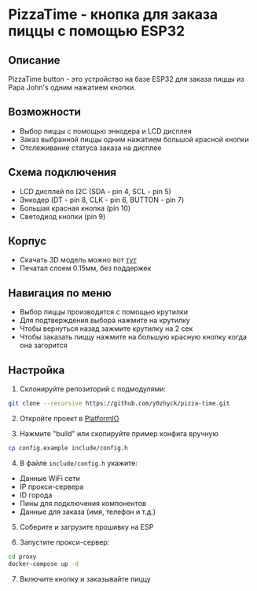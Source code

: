 # PizzaTime - кнопка для заказа пиццы с помощью ESP32

## Описание
PizzaTime button - это устройство на базе ESP32 для заказа пиццы из Papa John's одним нажатием кнопки.

## Возможности
- Выбор пиццы с помощью энкодера и LCD дисплея
- Заказ выбранной пиццы одним нажатием большой красной кнопки
- Отслеживание статуса заказа на дисплее

## Схема подключения
- LCD дисплей по I2C (SDA - pin 4, SCL - pin 5)
- Энкодер (DT - pin 8, CLK - pin 6, BUTTON - pin 7)
- Большая красная кнопка (pin 10)
- Светодиод кнопки (pin 9)

## Корпус
- Скачать 3D модель можно вот [тут](https://drive.google.com/file/d/1nt_kixFm3K33JhLOQZ-CUh5Is4GnZuJ8/view?usp=sharing)
- Печатал слоем 0.15мм, без поддержек

## Навигация по меню
- Выбор пиццы производится с помощью крутилки
- Для подтверждения выбора нажмите на крутилку
- Чтобы вернуться назад зажмите крутилку на 2 сек
- Чтобы заказать пиццу  нажмите на большую красную кнопку когда она загорится

## Настройка
1. Склонируйте репозиторий с подмодулями:

```bash
git clone --recursive https://github.com/y0zhyck/pizza-time.git
```
2.  Откройте проект в [PlatformIO](https://platformio.org/install/integration/)

3. Нажмите "build" или скопируйте пример конфига вручную

```bash
cp config.example include/config.h
```

4. В файле `include/config.h` укажите:
- Данные WiFi сети
- IP прокси-сервера
- ID города
- Пины для подключения компонентов
- Данные для заказа (имя, телефон и т.д.)

5. Соберите и загрузите прошивку на ESP

6. Запустите прокси-сервер:

```bash
cd proxy
docker-compose up -d
```

7. Включите кнопку и заказывайте пиццу
